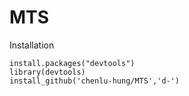 MTS
===
Installation

```
install.packages("devtools")
library(devtools)
install_github('chenlu-hung/MTS','d-')
```
